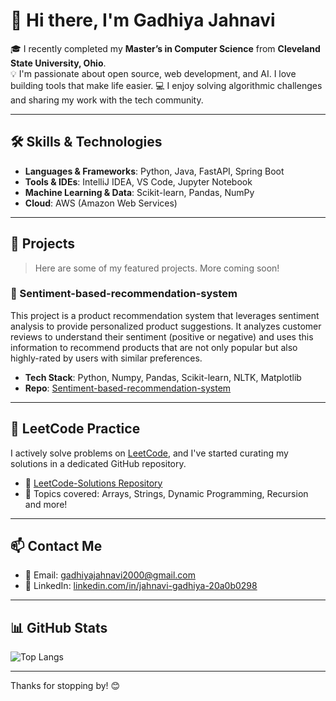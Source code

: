 # 👋 Hi there, I'm Gadhiya Jahnavi

🎓 I recently completed my **Master’s in Computer Science** from **Cleveland State University, Ohio**.  
💡 I'm passionate about open source, web development, and AI. I love building tools that make life easier. 
💻 I enjoy solving algorithmic challenges and sharing my work with the tech community.

---

## 🛠️ Skills & Technologies

- **Languages & Frameworks**: Python, Java, FastAPI, Spring Boot  
- **Tools & IDEs**: IntelliJ IDEA, VS Code, Jupyter Notebook  
- **Machine Learning & Data**: Scikit-learn, Pandas, NumPy  
- **Cloud**: AWS (Amazon Web Services)  

---

## 📂 Projects

> Here are some of my featured projects. More coming soon!

### 🔹 Sentiment-based-recommendation-system
This project is a product recommendation system that leverages sentiment analysis to provide personalized product suggestions.
It analyzes customer reviews to understand their sentiment (positive or negative) and uses this information to recommend products 
that are not only popular but also highly-rated by users with similar preferences.

- **Tech Stack**: Python, Numpy, Pandas, Scikit-learn, NLTK, Matplotlib
- **Repo**: [Sentiment-based-recommendation-system](https://github.com/Jgadhiya1807/Sentiment-based-recommendation-system)
---

## 📘 LeetCode Practice

I actively solve problems on [LeetCode](https://leetcode.com/), and I've started curating my solutions in a dedicated GitHub repository.

- 🔗 [LeetCode-Solutions Repository](https://github.com/Jgadhiya1807/leetcode-solutions)
- 🧠 Topics covered: Arrays, Strings, Dynamic Programming, Recursion and more!

---

## 📫 Contact Me

- 📧 Email: [gadhiyajahnavi2000@gmail.com](mailto:gadhiyajahnavi2000@gmail.com)  
- 💼 LinkedIn: [linkedin.com/in/jahnavi-gadhiya-20a0b0298](https://www.linkedin.com/in/jahnavi-gadhiya-20a0b0298)

---

## 📊 GitHub Stats
![Top Langs](https://github-readme-stats.vercel.app/api/top-langs/?username=Jgadhiya1807&layout=compact&theme=calm)

---

Thanks for stopping by! 😊
